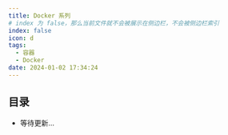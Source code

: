 ```yaml
---
title: Docker 系列
# index 为 false，那么当前文件就不会被展示在侧边栏，不会被侧边栏索引
index: false
icon: d
tags:
  - 容器
  - Docker
date: 2024-01-02 17:34:24
---
```


## 目录

- 等待更新...
